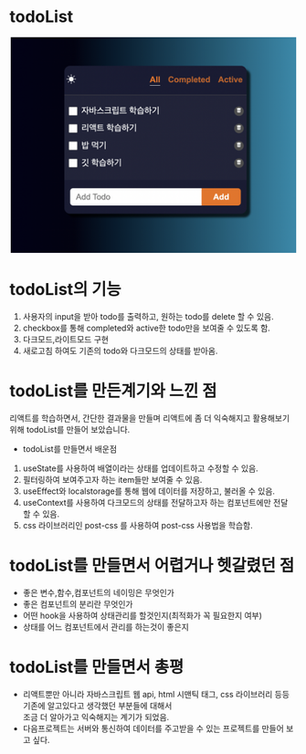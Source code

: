 # todoList



<p align='center'><img src='./todoListMain.png' width=500; higth=500;></p>

# todoList의 기능
1. 사용자의 input을 받아 todo를 출력하고, 원하는 todo를 delete 할 수 있음.
2. checkbox를 통해 completed와 active한 todo만을 보여줄 수 있도록 함.
3. 다크모드,라이트모드 구현
4. 새로고침 하여도 기존의 todo와 다크모드의 상태를 받아옴.

# todoList를 만든계기와 느낀 점
리액트를 학습하면서, 간단한 결과물을 만들며 리액트에 좀 더 익숙해지고 활용해보기 위해 todoList를 만들어 보았습니다.
* todoList를 만들면서 배운점
1. useState를 사용하여 배열이라는 상태를 업데이트하고 수정할 수 있음.
2. 필터링하여 보여주고자 하는 item들만 보여줄 수 있음.
3. useEffect와 localstorage를 통해 웹에 데이터를 저장하고, 불러올 수 있음.
4. useContext를 사용하여 다크모드의 상태를 전달하고자 하는 컴포넌트에만 전달 할 수 있음.
5. css 라이브러리인 post-css 를 사용하여 post-css 사용법을 학습함.
# todoList를 만들면서 어렵거나 헷갈렸던 점
* 좋은 변수,함수,컴포넌트의 네이밍은 무엇인가
* 좋은 컴포넌트의 분리란 무엇인가
* 어떤 hook을 사용하여 상태관리를 할것인지(최적화가 꼭 필요한지 여부)
* 상태를 어느 컴포넌트에서 관리를 하는것이 좋은지
# todoList를 만들면서 총평
* 리액트뿐만 아니라 자바스크립트 웹 api, html 시맨틱 태그, css 라이브러리 등등 기존에 알고있다고 생각했던 부분들에 대해서  
조금 더 알아가고 익숙해지는 계기가 되었음.
* 다음프로젝트는 서버와 통신하여 데이터를 주고받을 수 있는 프로젝트를 만들어 보고 싶다.

